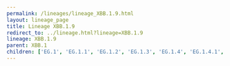 ```yaml
---
permalink: /lineages/lineage_XBB.1.9.html
layout: lineage_page
title: Lineage XBB.1.9
redirect_to: ../lineage.html?lineage=XBB.1.9
lineage: XBB.1.9
parent: XBB.1
children: ['EG.1', 'EG.1.1', 'EG.1.2', 'EG.1.3', 'EG.1.4', 'EG.1.4.1', 'EG.1.5', 'EG.1.6', 'EG.1.7', 'EG.1.8', 'EG.2', 'EG.2.1', 'EG.2.2', 'EG.2.3', 'EG.2.4', 'EG.2.5', 'EG.3', 'EG.4', 'EG.4.1', 'EG.4.2', 'EG.4.3', 'EG.4.4', 'EG.4.5', 'EG.5', 'EG.5.1', 'EG.5.1.1', 'EG.5.1.2', 'EG.5.1.3', 'EG.5.1.4', 'EG.5.1.5', 'EG.5.1.6', 'EG.5.1.7', 'EG.5.1.8', 'EG.5.1.9', 'EG.5.1.10', 'EG.5.1.11', 'EG.5.1.12', 'EG.5.1.13', 'EG.5.1.14', 'EG.5.1.15', 'EG.5.1.16', 'EG.5.1.17', 'EG.5.1.18', 'EG.5.1.19', 'EG.5.2', 'EG.5.2.1', 'EG.5.2.2', 'EG.5.2.3', 'EG.5.2.4', 'EG.6', 'EG.6.1', 'EG.6.1.1', 'EG.6.1.2', 'EG.7', 'EG.8', 'EG.9', 'EG.9.1', 'EG.10', 'EG.10.1', 'EG.10.1.1', 'EG.11', 'EG.12', 'EG.13', 'EG.14', 'FL.1', 'FL.1.1', 'FL.1.1.1', 'FL.1.2', 'FL.1.3', 'FL.1.4', 'FL.1.5', 'FL.1.5.1', 'FL.1.5.2', 'FL.1.6', 'FL.1.7', 'FL.1.8', 'FL.2', 'FL.2.1', 'FL.2.2', 'FL.2.2.1', 'FL.2.3', 'FL.2.3.1', 'FL.2.4', 'FL.2.5', 'FL.2.6', 'FL.2.7', 'FL.2.7.1', 'FL.3', 'FL.3.1', 'FL.3.2', 'FL.3.3', 'FL.3.4', 'FL.4', 'FL.4.1', 'FL.4.1.1', 'FL.4.2', 'FL.4.3', 'FL.4.4', 'FL.4.5', 'FL.4.6', 'FL.4.7', 'FL.4.8', 'FL.4.9', 'FL.4.10', 'FL.4.11', 'FL.5', 'FL.5.1', 'FL.6', 'FL.7', 'FL.8', 'FL.9', 'FL.10', 'FL.10.1', 'FL.10.2', 'FL.10.3', 'FL.11', 'FL.12', 'FL.13', 'FL.13.1', 'FL.13.2', 'FL.13.2.1', 'FL.13.3', 'FL.13.3.1', 'FL.13.4', 'FL.13.4.1', 'FL.13.5', 'FL.14', 'FL.15', 'FL.15.1', 'FL.15.1.1', 'FL.15.2', 'FL.15.3', 'FL.15.4', 'FL.16', 'FL.17', 'FL.17.1', 'FL.17.2', 'FL.18', 'FL.18.1', 'FL.18.1.1', 'FL.19', 'FL.19.1', 'FL.20', 'FL.20.1', 'FL.20.2', 'FL.21', 'FL.21.1', 'FL.21.2', 'FL.22', 'FL.23', 'FL.23.1', 'FL.23.2', 'FL.23.2.1', 'FL.24', 'FL.24.1', 'FL.25', 'FL.26', 'FL.26.1', 'FL.27', 'FL.28', 'FL.29', 'FL.30', 'FL.30.1', 'FL.31', 'FL.31.1', 'FL.32', 'FL.32.1', 'FL.33', 'FL.33.1', 'FL.34', 'FL.35', 'FL.35.1', 'FL.36', 'FL.37', 'FL.38', 'FL.39', 'FL.39.1', 'FL.40', 'GD.1', 'GD.2', 'GD.3', 'HK.1', 'HK.1.1', 'HK.1.2', 'HK.2', 'HK.2.1', 'HK.3', 'HK.3.1', 'HK.3.2', 'HK.3.2.1', 'HK.3.2.2', 'HK.3.3', 'HK.3.4', 'HK.3.5', 'HK.3.6', 'HK.3.7', 'HK.3.8', 'HK.3.9', 'HK.3.10', 'HK.3.11', 'HK.3.12', 'HK.3.13', 'HK.3.14', 'HK.4', 'HK.5', 'HK.6', 'HK.7', 'HK.8', 'HK.8.1', 'HK.9', 'HK.10', 'HK.11', 'HK.11.1', 'HK.12', 'HK.13', 'HK.13.1', 'HK.13.2', 'HK.13.2.1', 'HK.14', 'HK.15', 'HK.16', 'HK.17', 'HK.18', 'HK.19', 'HK.20', 'HK.20.1', 'HK.21', 'HK.22', 'HK.23', 'HK.23.1', 'HK.23.1.1', 'HK.24', 'HK.24.1', 'HK.25', 'HK.26', 'HK.26.1', 'HK.27', 'HK.27.1', 'HK.27.1.1', 'HK.28', 'HK.29', 'HK.30', 'HK.31', 'HK.32', 'HK.33', 'HK.34', 'HK.34.1', 'HN.1', 'HN.2', 'HN.2.1', 'HN.3', 'HN.3.1', 'HN.4', 'HN.4.1', 'HN.4.1.1', 'HN.4.2', 'HN.5', 'HN.6', 'HN.7', 'HN.8', 'HV.1', 'HV.1.1', 'HV.1.2', 'HV.1.3', 'HV.1.4', 'HV.1.5', 'HV.1.6', 'HV.1.6.1', 'HV.1.7', 'HV.1.8', 'HV.1.9', 'HV.1.10', 'HV.1.11', 'HV.2', 'JG.1', 'JG.2', 'JG.3', 'JG.3.1', 'JG.3.2', 'JG.3.3', 'JG.3.4', 'JG.4', 'JJ.1', 'JR.1', 'JR.1.1', 'JR.1.1.1', 'KB.1', 'KB.2', 'KB.3', 'KB.4', 'KC.1', 'KC.1.1', 'KF.1', 'KF.2', 'KL.1', 'KL.1.1', 'XBB.1.9', 'XBB.1.9.1', 'XBB.1.9.2', 'XBB.1.9.3', 'XBB.1.9.4', 'XBB.1.9.5', 'XBB.1.9.6', 'XBB.1.9.7']
---
```

